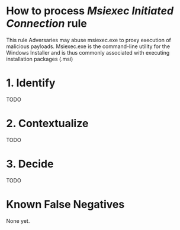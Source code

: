 # How to process *Msiexec Initiated Connection* rule
This rule Adversaries may abuse msiexec.exe to proxy execution of malicious payloads.
Msiexec.exe is the command-line utility for the Windows Installer and is thus commonly associated with executing installation packages (.msi)

# 1. Identify
TODO

# 2. Contextualize
TODO

# 3. Decide
TODO

# Known False Negatives
None yet.
